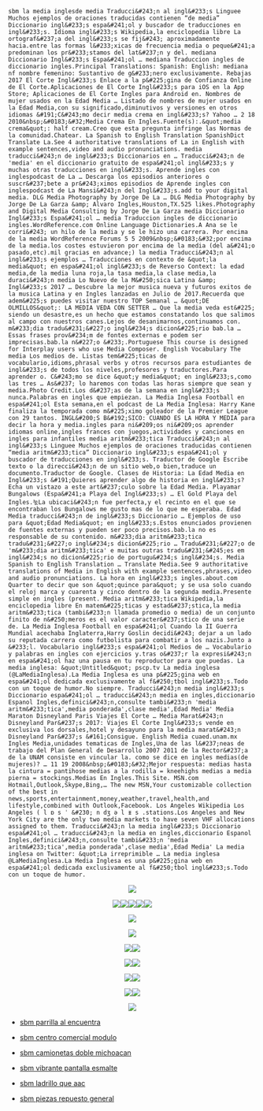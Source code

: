 
```
sbm la media inglesde media Traducci&#243;n al ingl&#233;s Linguee Muchos ejemplos de oraciones traducidas contienen “de media” Diccionario ingl&#233;s espa&#241;ol y buscador de traducciones en ingl&#233;s. Idioma ingl&#233;s Wikipedia,la enciclopedia libre La ortograf&#237;a del ingl&#233;s se fij&#243; aproximadamente hacia.entre las formas l&#233;xicas de frecuencia media o peque&#241;a predominan los pr&#233;stamos del lat&#237;n y del. mediana Diccionario Ingl&#233;s Espa&#241;ol … mediana Traduccion ingles de diccionario ingles.Principal Translations: Spanish: English: mediana nf nombre femenino: Sustantivo de g&#233;nero exclusivamente. Rebajas 2017 El Corte Ingl&#233;s Enlace a la p&#225;gina de Confianza Online de El Corte.Aplicaciones de El Corte Ingl&#233;s para iOS en la App Store; Aplicaciones de El Corte Ingles para Android en. Nombres de mujer usados en la Edad Media … Listado de nombres de mujer usados en la Edad Media,con su significado,diminutivos y versiones en otros idiomas &#191;C&#243;mo decir media crema en ingl&#233;s? Yahoo … 2 18 2010&nbsp;&#0183;&#32;Media Crema En Ingles.Fuente(s):.&quot;media crema&quot;: half cream.Creo que esta pregunta infringe las Normas de la comunidad.Chatear. La Spanish to English Translation SpanishDict Translate La.See 4 authoritative translations of La in English with example sentences,video and audio pronunciations. media traducci&#243;n de ingl&#233;s Diccionarios en … Traducci&#243;n de 'media' en el diccionario gratuito de espa&#241;ol ingl&#233;s y muchas otras traducciones en ingl&#233;s. Aprende ingles con inglespodcast de La … Descarga los episodios anteriores o suscr&#237;bete a pr&#243;ximos episodios de Aprende ingles con inglespodcast de La Mansi&#243;n del Ingl&#233;s.add to your digital media. DLG Media Photography by Jorge De La … DLG Media Photography by Jorge De La Garza &amp; Alvaro Ingles,Houston,TX.525 likes.Photography and Digital Media Consulting by Jorge De La Garza media Diccionario Ingl&#233;s Espa&#241;ol … media Traduccion ingles de diccionario ingles.WordReference.com Online Language Dictionaries.A Ana se le corri&#243; un hilo de la media y se le hizo una carrera. Por encima de la media WordReference Forums 5 5 2009&nbsp;&#0183;&#32;por encima de la media.los costes estuvieron por encima de la media (del a&#241;o pasado,etc).mil gracias en advance;) la media Traducci&#243;n al ingl&#233;s ejemplos … Traducciones en contexto de &quot;la media&quot; en espa&#241;ol ingl&#233;s de Reverso Context: la edad media,de la media luna roja,la tasa media,la clase media,la duraci&#243;n media Lo Nuevo de la M&#250;sica Latina &amp; Ingl&#233;s 2017 … Descubre la mejor musica nueva y futuros exitos de la musica Latina y en Ingles lanzadas en Julio de 2017.Recuerda que adem&#225;s puedes visitar nuestro TOP Semanal … &quot;DE OLMILLOS&quot;: LA MEDIA VEDA CON SETTER … Que la media veda est&#225; siendo un desastre,es un hecho que estamos constatando los que salimos al campo con nuestros canes.Lejos de desanimarnos,continuamos con. m&#233;dia tradu&#231;&#227;o ingl&#234;s dicion&#225;rio bab.la … Essas frases prov&#234;m de fontes externas e podem ser imprecisas.bab.la n&#227;o &#233;.Portuguese This course is designed for Interplay users who use Media Composer. English Vocabulary The media Los medios de. Listas tem&#225;ticas de vocabulario,idioms,phrasal verbs y otros recursos para estudiantes de ingl&#233;s de todos los niveles,profesores y traductores.Para aprender o. C&#243;mo se dice &quot;y media&quot; en ingl&#233;s,como las tres … As&#237; lo haremos con todas las horas siempre que sean y media.Photo Credit.Los d&#237;as de la semana en ingl&#233;s nunca.Palabras en ingles que empiezan. La Media Inglesa Football en espa&#241;ol Esta semana,en el podcast de La Media Inglesa: Harry Kane finaliza la temporada como m&#225;ximo goleador de la Premier League con 29 tantos. INGL&#200;S B&#192;SICO: CUANDO ES LA HORA Y MEDIA para decir la hora y media.ingles para ni&#209;os ni&#209;os aprender idiomas online,ingles frances con juegos,actividades y canciones en ingles para infantiles media aritm&#233;tica Traducci&#243;n al ingl&#233;s Linguee Muchos ejemplos de oraciones traducidas contienen “media aritm&#233;tica” Diccionario ingl&#233;s espa&#241;ol y buscador de traducciones en ingl&#233;s. Traductor de Google Escribe texto o la direcci&#243;n de un sitio web,o bien,traduce un documento.Traductor de Google. Clases de Historia: La Edad Media en Ingl&#233;s &#191;Quieres aprender algo de historia en ingl&#233;s? Echa un vistazo a este art&#237;culo sobre la Edad Media. Playamar Bungalows (Espa&#241;a Playa del Ingl&#233;s) … El Gold Playa del Ingles.눇La ubicaci&#243;n fue perfecta,y el recinto en el que se encontraban los Bungalows me gusto mas de lo que me esperaba. Edad Media traducci&#243;n de ingl&#233;s Diccionario … Ejemplos de uso para &quot;Edad Media&quot; en ingl&#233;s.Estos enunciados provienen de fuentes externas y pueden ser poco precisos.bab.la no es responsable de su contenido. m&#233;dia aritm&#233;tica tradu&#231;&#227;o ingl&#234;s dicion&#225;rio … Tradu&#231;&#227;o de 'm&#233;dia aritm&#233;tica' e muitas outras tradu&#231;&#245;es em ingl&#234;s no dicion&#225;rio de portugu&#234;s ingl&#234;s. Media Spanish to English Translation … Translate Media.See 9 authoritative translations of Media in English with example sentences,phrases,video and audio pronunciations. La hora en ingl&#233;s ingles.about.com Quarter to decir que son &quot;quince para&quot; y se usa solo cuando el reloj marca y cuarenta y cinco dentro de la segunda media.Presente simple en ingles (present. Media aritm&#233;tica Wikipedia,la enciclopedia libre En matem&#225;ticas y estad&#237;stica,la media aritm&#233;tica (tambi&#233;n llamada promedio o media) de un conjunto finito de n&#250;meros es el valor caracter&#237;stico de una serie de. La Media Inglesa Football en espa&#241;ol Cuando la II Guerra Mundial acechaba Inglaterra,Harry Goslin decidi&#243; dejar a un lado su reputada carrera como futbolista para combatir a los nazis.Junto a &#233;l. Vocabulario ingl&#233;s espa&#241;ol Medios de … Vocabulario y palabras en ingles con ejercicios y.tras o&#237;r la expresi&#243;n en espa&#241;ol haz una pausa en tu reproductor para que puedas. La media inglesa: &quot;Untitled&quot; pscp.tv La media inglesa (@LaMediaInglesa).La Media Inglesa es una p&#225;gina web en espa&#241;ol dedicada exclusivamente al f&#250;tbol ingl&#233;s.Todo con un toque de humor.No siempre. Traducci&#243;n media ingl&#233;s Diccionario espa&#241;ol … traducci&#243;n media en ingles,diccionario Espanol Ingles,definici&#243;n,consulte tambi&#233;n 'media aritm&#233;tica',media ponderada',clase media',Edad Media' Media Maraton Disneyland Paris Viajes El Corte … Media Marat&#243;n Disneyland Par&#237;s 2017: Viajes El Corte Ingl&#233;s vende en exclusiva los dorsales,hotel y desayuno para la media marat&#243;n Disneyland Par&#237;s &#161;Consigue. English Media cuaed.unam.mx Ingles Media,unidades tematicas de Ingles,Una de las l&#237;neas de trabajo del Plan General de Desarrollo 2007 2011 de la Rector&#237;a de la UNAM consiste en vincular la. como se dice en ingles medias(de mujeres)? … 11 19 2008&nbsp;&#0183;&#32;Mejor respuesta: medias hasta la cintura = pantihose medias a la rodilla = kneehighs medias a media pierna = stockings.Medias En Ingles.This Site. MSN.com Hotmail,Outlook,Skype,Bing,… The new MSN,Your customizable collection of the best in news,sports,entertainment,money,weather,travel,health,and lifestyle,combined with Outlook,Facebook. Los Angeles Wikipedia Los Angeles ( l ɒ s ˈ &#230; n dʒ ə l ᵻ s .stations.Los Angeles and New York City are the only two media markets to have seven VHF allocations assigned to them. Traducci&#243;n la media ingl&#233;s Diccionario espa&#241;ol … traducci&#243;n la media en ingles,diccionario Espanol Ingles,definici&#243;n,consulte tambi&#233;n 'media aritm&#233;tica',media ponderada',clase media',Edad Media' La media inglesa on Twitter: &quot;La irreprimible … La media inglesa @LaMediaInglesa.La Media Inglesa es una p&#225;gina web en espa&#241;ol dedicada exclusivamente al f&#250;tbol ingl&#233;s.Todo con un toque de humor. 
```

<div align="center">

<a href="https://es-crusher.shibang-china.com/github&k=sbm+la+media+ingles"><img src="https://static.shibang-china.com/es/crusher/logo.jpg"></a>

<a href="https://es-crusher.shibang-china.com/github&k=sbm+la+media+ingles"><img src="https://static.shibang-china.com/es/crusher/index.jpg"></a><a href="https://es-crusher.shibang-china.com/material.htmlgithub&k=sbm+la+media+ingles"><img src="https://static.shibang-china.com/es/crusher/material.jpg"></a><a href="https://es-crusher.shibang-china.com/application.htmlgithub&k=sbm+la+media+ingles"><img src="https://static.shibang-china.com/es/crusher/application.jpg"></a><a href="https://es-crusher.shibang-china.com/aboutus.htmlgithub&k=sbm+la+media+ingles"><img src="https://static.shibang-china.com/es/crusher/aboutus.jpg"></a><a href="https://es-crusher.shibang-china.com/contact.htmlgithub&k=sbm+la+media+ingles"><img src="https://static.shibang-china.com/es/crusher/contact.jpg"></a>

<a href="https://es-crusher.shibang-china.com/github&k=sbm+la+media+ingles"><img src="https://static.shibang-china.com/es/crusher/banner.jpg"></a>

<a href="https://swt.shibang-china.com/github&k=sbm+la+media+ingles"><img src="https://static.shibang-china.com/es/crusher/text.jpg"></a>

<a href="https://swt.shibang-china.com/github&k=sbm+la+media+ingles"><img src="https://static.shibang-china.com/es/crusher/chat.jpg"></a><a href="https://es-crusher.shibang-china.com/contact.htmlgithub&k=sbm+la+media+ingles"><img src="https://static.shibang-china.com/es/crusher/message.jpg"></a>

<a href="https://es-crusher.shibang-china.com/products/pe.htmlgithub&k=sbm+la+media+ingles"><img src="https://static.shibang-china.com/es/crusher/pe.jpg"></a><a href="https://es-crusher.shibang-china.com/products/pf.htmlgithub&k=sbm+la+media+ingles"><img src="https://static.shibang-china.com/es/crusher/pf.jpg"></a>

<a href="https://es-crusher.shibang-china.com/products/hpt.htmlgithub&k=sbm+la+media+ingles"><img src="https://static.shibang-china.com/es/crusher/hpt.jpg"></a><a href="https://es-crusher.shibang-china.com/products/vsi.htmlgithub&k=sbm+la+media+ingles"><img src="https://static.shibang-china.com/es/crusher/vsi.jpg"></a>

<a href="https://es-crusher.shibang-china.com/products/klv.htmlgithub&k=sbm+la+media+ingles"><img src="https://static.shibang-china.com/es/crusher/klv.jpg"></a><a href="https://es-crusher.shibang-china.com/products/portable.htmlgithub&k=sbm+la+media+ingles"><img src="https://static.shibang-china.com/es/crusher/portable.jpg"></a>

<a href="https://swt.shibang-china.com/github&k=sbm+la+media+ingles"><img src="https://static.shibang-china.com/es/crusher/case.jpg"></a>

</div>


* [sbm parrilla al encuentra](sbm%20parrilla%20al%20encuentra.md)

* [sbm centro comercial modulo](sbm%20centro%20comercial%20modulo.md)

* [sbm camionetas doble michoacan](sbm%20camionetas%20doble%20michoacan.md)

* [sbm vibrante pantalla esmalte](sbm%20vibrante%20pantalla%20esmalte.md)

* [sbm ladrillo que aac](sbm%20ladrillo%20que%20aac.md)

* [sbm piezas repuesto general](sbm%20piezas%20repuesto%20general.md)